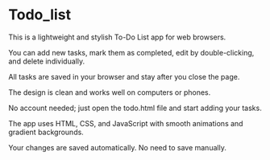 # Todo_list

This is a lightweight and stylish To-Do List app for web browsers.​​

You can add new tasks, mark them as completed, edit by double-clicking, and delete individually.​​

All tasks are saved in your browser and stay after you close the page.​

The design is clean and works well on computers or phones.​

No account needed; just open the todo.html file and start adding your tasks.​

The app uses HTML, CSS, and JavaScript with smooth animations and gradient backgrounds.​

Your changes are saved automatically. No need to save manually.
